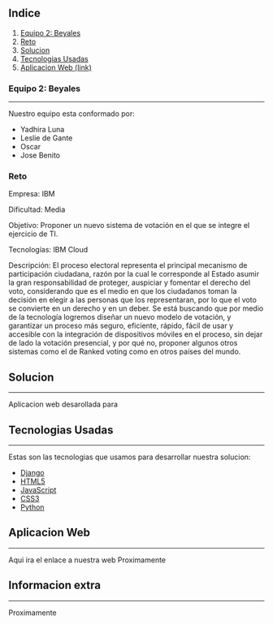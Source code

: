 ## Indice
1. [Equipo 2: Beyales](#equipo-2-Beyales)
2. [Reto](#reto)
3. [Solucion](#solucion)
4. [Tecnologias Usadas](#tecnologias-Usadas)
5. [Aplicacion Web (link)](#aplicacion-Web)
### Equipo 2: Beyales
***
Nuestro equipo esta conformado por:

<ul>
  <li>Yadhira Luna</li>
  <li>Leslie de Gante</li>
  <li>Oscar</li>
  <li>Jose Benito</li>
</ul>
  
### Reto

Empresa: IBM

Dificultad: Media

Objetivo: Proponer un nuevo sistema de votación en el que se integre el ejercicio de TI.

Tecnologías: IBM Cloud

Descripción: El proceso electoral representa el principal mecanismo de participación ciudadana, razón por la cual le corresponde al Estado asumir la gran responsabilidad de proteger, auspiciar y fomentar el derecho del voto, considerando que es el medio en que los ciudadanos toman la decisión en elegir a las personas que los representaran, por lo que el voto se convierte en un derecho y en un deber. Se está buscando que por medio de la tecnología logremos diseñar un nuevo modelo de votación, y garantizar un proceso más seguro, eficiente, rápido, fácil de usar y accesible con la integración de dispositivos móviles en el proceso, sin dejar de lado la votación presencial, y por qué no, proponer algunos otros sistemas como el de Ranked voting como en otros países del mundo.
## Solucion
***
Aplicacion web desarollada para  

## Tecnologias Usadas
***
Estas son las tecnologias que usamos para desarrollar nuestra solucion:
* [Django](https://www.djangoproject.com/)
* [HTML5](https://developer.mozilla.org/es/docs/Web/Guide/HTML/HTML5)
* [JavaScript](https://developer.mozilla.org/es/docs/Web/JavaScript)
* [CSS3](https://developer.mozilla.org/es/docs/Web/CSS) 
* [Python](https://www.python.org/)
## Aplicacion Web
***
Aqui ira el enlace a nuestra web
Proximamente

## Informacion extra
***
Proximamente
